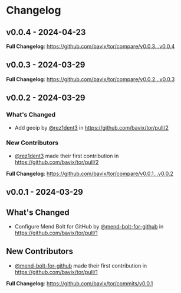 # Changelog

## v0.0.4 - 2024-04-23

**Full Changelog**: https://github.com/bavix/tor/compare/v0.0.3...v0.0.4

## v0.0.3 - 2024-03-29

**Full Changelog**: https://github.com/bavix/tor/compare/v0.0.2...v0.0.3

## v0.0.2 - 2024-03-29

### What's Changed

* Add geoip by [@rez1dent3](https://github.com/rez1dent3) in https://github.com/bavix/tor/pull/2

### New Contributors

* [@rez1dent3](https://github.com/rez1dent3) made their first contribution in https://github.com/bavix/tor/pull/2

**Full Changelog**: https://github.com/bavix/tor/compare/v0.0.1...v0.0.2

## v0.0.1 - 2024-03-29

## What's Changed

* Configure Mend Bolt for GitHub by [@mend-bolt-for-github](https://github.com/mend-bolt-for-github) in https://github.com/bavix/tor/pull/1

## New Contributors

* [@mend-bolt-for-github](https://github.com/mend-bolt-for-github) made their first contribution in https://github.com/bavix/tor/pull/1

**Full Changelog**: https://github.com/bavix/tor/commits/v0.0.1
